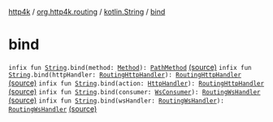 [http4k](../../index.md) / [org.http4k.routing](../index.md) / [kotlin.String](index.md) / [bind](./bind.md)

# bind

`infix fun `[`String`](https://kotlinlang.org/api/latest/jvm/stdlib/kotlin/-string/index.html)`.bind(method: `[`Method`](../../org.http4k.core/-method/index.md)`): `[`PathMethod`](../-path-method/index.md) [(source)](https://github.com/http4k/http4k/blob/master/http4k-core/src/main/kotlin/org/http4k/routing/routing.kt#L91)
`infix fun `[`String`](https://kotlinlang.org/api/latest/jvm/stdlib/kotlin/-string/index.html)`.bind(httpHandler: `[`RoutingHttpHandler`](../-routing-http-handler/index.md)`): `[`RoutingHttpHandler`](../-routing-http-handler/index.md) [(source)](https://github.com/http4k/http4k/blob/master/http4k-core/src/main/kotlin/org/http4k/routing/routing.kt#L93)
`infix fun `[`String`](https://kotlinlang.org/api/latest/jvm/stdlib/kotlin/-string/index.html)`.bind(action: `[`HttpHandler`](../../org.http4k.core/-http-handler.md)`): `[`RoutingHttpHandler`](../-routing-http-handler/index.md) [(source)](https://github.com/http4k/http4k/blob/master/http4k-core/src/main/kotlin/org/http4k/routing/routing.kt#L95)
`infix fun `[`String`](https://kotlinlang.org/api/latest/jvm/stdlib/kotlin/-string/index.html)`.bind(consumer: `[`WsConsumer`](../../org.http4k.websocket/-ws-consumer.md)`): `[`RoutingWsHandler`](../-routing-ws-handler/index.md) [(source)](https://github.com/http4k/http4k/blob/master/http4k-core/src/main/kotlin/org/http4k/routing/routing.kt#L97)
`infix fun `[`String`](https://kotlinlang.org/api/latest/jvm/stdlib/kotlin/-string/index.html)`.bind(wsHandler: `[`RoutingWsHandler`](../-routing-ws-handler/index.md)`): `[`RoutingWsHandler`](../-routing-ws-handler/index.md) [(source)](https://github.com/http4k/http4k/blob/master/http4k-core/src/main/kotlin/org/http4k/routing/routing.kt#L99)